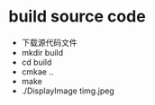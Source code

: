 # build source code
* 下载源代码文件 
* mkdir build 
* cd build
* cmkae ..
* make
* ./DisplayImage timg.jpeg